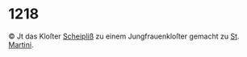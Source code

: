 # 1218

© Jt das Kloſter [Scheipliß](../../register/worte/scheipliß.md) zu einem Jungfrauenkloſter
gemacht zu [St](../../register/orte/st.md). [Martini](../../register/worte/martini.md).
